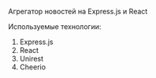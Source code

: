 Агрегатор новостей на Express.js и React

Используемые технологии:
1. Express.js
2. React
3. Unirest
4. Cheerio 